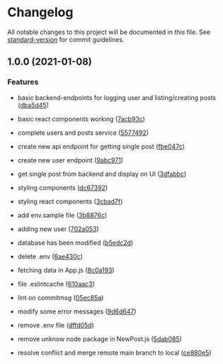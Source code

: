 # Changelog

All notable changes to this project will be documented in this file. See [standard-version](https://github.com/conventional-changelog/standard-version) for commit guidelines.

## 1.0.0 (2021-01-08)


### Features

* basic backend-endpoints for logging user and listing/creating posts ([dba5d45](https://github.com/wynnytran/my-app/commit/dba5d457ddda5d9e389d6e704d7086256244a5c1))
* basic react components working ([7acb93c](https://github.com/wynnytran/my-app/commit/7acb93c538d1d464334422b9b686cf63a98a8962))
* complete users and posts service ([5577492](https://github.com/wynnytran/my-app/commit/557749299d02368ea6325416dcffc3569d61f9ea))
* create new api endpoint for getting single post ([fbe047c](https://github.com/wynnytran/my-app/commit/fbe047c206ddc275502f32ff65f4676d8d804e17))
* create new user endpoint ([9abc971](https://github.com/wynnytran/my-app/commit/9abc9710d462f7092d7b307f7a2b3644dc31a8f1))
* get single post from backend and display on UI ([3dfabbc](https://github.com/wynnytran/my-app/commit/3dfabbc3dc91c18720f6e679057c12715bef077a))
* styling components ([dc67392](https://github.com/wynnytran/my-app/commit/dc6739265e311de722a87e97139a1410fd1a1e26))
* styling react components ([3cbad7f](https://github.com/wynnytran/my-app/commit/3cbad7f727c18266f194318a66a6a9385846304a))


* add env.sample file ([3b8876c](https://github.com/wynnytran/my-app/commit/3b8876c2a80a2f8ab715f9bd63ef8985a4d5b4e3))
* adding new user ([702a053](https://github.com/wynnytran/my-app/commit/702a05334641b54b09f7e7049d9b71c461749d24))
* database has been modified ([b5edc2d](https://github.com/wynnytran/my-app/commit/b5edc2d6b98e197baa0e048ca9ed2f77d061c5ff))
* delete .env ([6ae430c](https://github.com/wynnytran/my-app/commit/6ae430c7e36ac72c96a6f881044ef2b83c63b821))
* fetching data in App.js ([8c0a193](https://github.com/wynnytran/my-app/commit/8c0a1930bef7a9619591717e6d5fdda7ed5ae4e7))
* file .eslintcache ([610aac3](https://github.com/wynnytran/my-app/commit/610aac38290ac6f253927831c51c3253d999eaf7))
* lint on commitmsg ([05ec85a](https://github.com/wynnytran/my-app/commit/05ec85a01cbceb94188112267cda175f6a736909))
* modify some error messages ([9d6d647](https://github.com/wynnytran/my-app/commit/9d6d647df6a3d79b897730ab107b300f183cf24d))
* remove .env file ([dffd05d](https://github.com/wynnytran/my-app/commit/dffd05dd9d9b75c94dfb731b44cbb54992dcc8a7))
* remove unknow node package in NewPost.js ([5dab085](https://github.com/wynnytran/my-app/commit/5dab08591986e8c5acdd65894cc7e7c2b5ab4b9e))
* resolve conflict and merge remote main branch to local ([ce880e5](https://github.com/wynnytran/my-app/commit/ce880e5fef5a3d9ef593277c4ad4d6b3b3d8be13))

